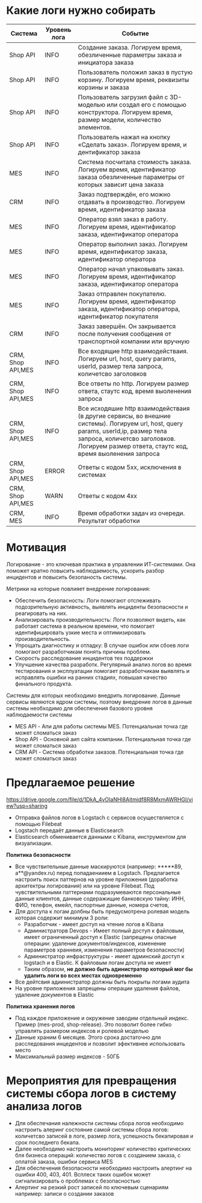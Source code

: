 # Какие логи нужно собирать

| Система           | Уровень лога | Событие                                                                                                                                                                                                                          |
|-------------------|--------------|----------------------------------------------------------------------------------------------------------------------------------------------------------------------------------------------------------------------------------|
| Shop API          | INFO         | Создание заказа. Логируем время, обезличенные параметры заказа и инициатора заказа                                                                                                                                               |
| Shop API          | INFO         | Пользователь положил заказ в пустую корзину. Логируем время, реквизиты корзины и заказа                                                                                                                                          |
| Shop API          | INFO         | Пользователь загрузил файл с 3D-моделью или создал его с помощью конструктора. Логируем время, размер модели, количество элементов.                                                                                              |
| Shop API          | INFO         | Пользователь нажал на кнопку «Сделать заказ». Логируем время, и дентификатор заказа                                                                                                                                              |
| MES               | INFO         | Система посчитала стоимость заказа. Логируем время, идентификатор заказа обезличенные параметры от которых зависит цена заказа                                                                                                   |
| CRM               | INFO         | Заказ подтверждён, его можно отдавать в производство. Логируем время, идентификатор заказа                                                                                                                                       |
| MES               | INFO         | Оператор взял заказ в работу. Логируем время, идентификатор заказа, идентификатор оператора                                                                                                                                      |
| MES               | INFO         | Оператор выполнил заказ. Логируем время, идентификатор заказа, идентификатор оператора                                                                                                                                           |
| MES               | INFO         | Оператор начал упаковывать заказ.  Логируем время, идентификатор заказа, идентификатор оператора                                                                                                                                 |
| MES               | INFO         | Заказ отправлен покупателю. Логируем время, идентификатор заказа, идентификатор оператора, идентификатор покупателя                                                                                                              |
| CRM               | INFO         | Заказ завершён. Он закрывается после получения сообщения от транспортной компании или вручную                                                                                                                                    |
| CRM, Shop API,MES | INFO         | Все входящие http взаимодействаия. Логируем url, host, query params, userId, размер тела запроса, количетсво заголовков                                                                                                          |
| CRM, Shop API,MES | INFO         | Все ответы по http. Логируем размер ответа, стаутс код, время выоленения запроса                                                                                                                                                 |
| CRM, Shop API,MES | INFO         | Все исходяшие http взаимодействаия (в другие сервисы, во внешние системы). Логируем url, host, query params, userId,ip, размер тела запроса, количетсво заголовков. Логируем размер ответа, стаутс код, время выоленения запроса |
| CRM, Shop API,MES | ERROR        | Ответы с кодом 5xx, исключения в системах                                                                                                                                                                                        |
| CRM, Shop API,MES | WARN         | Ответы с кодом 4xx                                                                                                                                                                                                               |
| CRM, MES          | INFO         | Время обработки задач из очереди. Результат обработки                                                                                                                                                                            |

# Мотивация

Логирование - это ключевая практика в управлении ИТ-системами. Она поможет кратно повысить наблюдаемость, ускорить разбор инцидентов и повысить безопаность системы.

Метрики на которые повлияет внедрение логирования:
- Обеспечить безопасность: Логи помогают отслеживать подозрительную активность, выявлять инциденты безопасности и реагировать на них.
- Анализировать производительность: Логи позволяют видеть, как работает система в реальном времени, что помогает идентифицировать узкие места и оптимизировать производительность.
- Упрощать диагностику и отладку: В случае ошибок или сбоев логи помогают разработчикам понять причины проблем.
- Скорость расследование инцидентов тех поддержки
- Улучшение качества разработк. Регулярный анализ логов во время тестирования и эксплуатации помогает разработчикам выявлять и исправлять ошибки на ранних стадиях, повышая качество финального продукта.

Системы для которых необходимо внедрить логирование. Данные сервисы являются ядром системы, поэтому внедрение логов в данные системы необходимо для обеспечения базового уровня наблюдаемости системы
- MES API - Апи для работы системы MES. Потенциальная точка где может сломаться заказ
- Shop API - Основной аип сайта компании. Потенциальная точка где может сломаться заказ
- CRM API - Система обработки заказов. Потенциальная точка где может сломаться заказ

# Предлагаемое решение

https://drive.google.com/file/d/1DkA_4vOIaNHl8Aitmidf8R8MxmAWRHGI/view?usp=sharing

- Отправка файлов логов в Logstach с сервисов осуществляется с помощью Filebeat
- Logstach передаёт данные в Elasticsearch
- Elasticsearch обменивается данными с Kibana, инструментом для визуализации.

**Политика безопасности**
- Все чувствительные данные маскируются (например: \*\*\*\*\*89, a**@yandex.ru) перед попадаениием в Logstach. Предлагается настроить поиск паттернов на уровне приложения (доработка архитектры логирования) или на уровне Filebeat. Под чувствительными паттернами подразумеваются персональные данные клиентов, данные содеражищие банковскую тайну: ИНН, ФИО, телефон, емейл, паспортные данные, номера счетов, 
- Для доступа к логам долбны быть предусмотрена ролевая модель которая содержит минимум 3 роли:
  - Разработчик - имеет доступ на чтение логов в Kibana
  - Администраторв Devops - Имеет полный доступ к файловым, имеет ограниченный доступ к Elastic (запрещены опасные операции: удаление документов/индексов, изменение параметров храннеия, изменения параметров безопасности) 
  - Администратор инфраструктуры - имеет админский доступ к logstach и в Elastic. К файловым логам доступа не имеет
  - Таким образом, **не должно быть адинистратор который мог бы удалить логи во всех местах одновременно**
- Все дейтсвия адиинистратор должны быть покрыты логами аудита
- На уровне приложения запрещены операции удаления файлов, удаление документов в Elastic

**Политика хранения логов**
- Под каждое приложение и окружение заводим отдельный индекс. Пример (mes-prod, shop-release). Это позволит более гибко управлять размером индексов и ролевой моделью
- Данные храним 6 месяцев. Этого срока достаточно для расследования инцедентов и позволит эфективнее использовать место
- Максимальный размер индексов - 50ГБ


# Мероприятия для превращения системы сбора логов в систему анализа логов

- Для обеспечания належности системы сбора логов необходимо настроить алеринг состояние самой системы сбора логов: количетсво записей в логе, размер лога, успешность бекапировая и срок последнего бекапа.
- Далее необходимо настроить мониторинг количество критических бля бизнеса операций: количество логов с созданием заказа, с оплатой заказа, ошибки сервиса MES
- Для обеспечения безопасности необходимо настроить алертинг на ошибки 400, 403, 401. Всплеск таких ошибок может сигнализировать о проблемах с безопасностью
- Алертинг на резкий рост записей по ключевым сценариям например: записи о создании заказов
